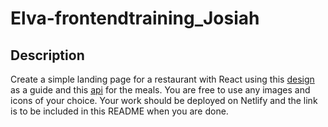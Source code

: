 # Elva-frontendtraining_Josiah

## Description
Create a simple landing page for a restaurant with React using this [design](https://dribbble.com/shots/15856926-Foody-Restaurant-Website-Design-UI) as a guide and this [api](http://www.themealdb.com/api/json/v1/1/filter.php?i=chicken_breast) for the meals. You are free to use any images and icons of your choice.
Your work should be deployed on Netlify and the link is to be included in this README when you are done.
